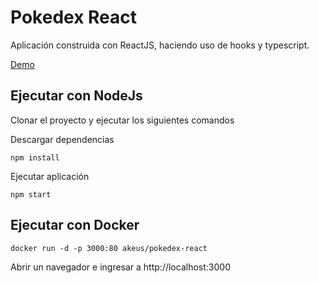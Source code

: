 # Pokedex React

Aplicación construida con ReactJS, haciendo uso de hooks y typescript.

[Demo](https://pokedex-react.akeus.vercel.app)

## Ejecutar con NodeJs

Clonar el proyecto y ejecutar los siguientes comandos

Descargar dependencias

``` shell script
npm install
```

Ejecutar aplicación

``` shell script
npm start
```

## Ejecutar con Docker

``` shell script
docker run -d -p 3000:80 akeus/pokedex-react
```

Abrir un navegador e ingresar a http://localhost:3000
